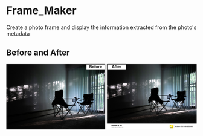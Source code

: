 # Frame_Maker
Create a photo frame and display the information extracted from the photo's metadata

## Before and After
<!-- ![Before](./DSC_0043.jpg)
![After](./DSC_0043_new.jpg) -->
![Demo](./res/demo.png)